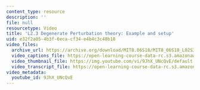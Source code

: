 ```yaml
---
content_type: resource
description: ''
file: null
resourcetype: Video
title: 'L2.3 Degenerate Perturbation theory: Example and setup'
uid: e32f2a05-4b3f-6eca-cf34-e4b4c3c48b18
video_files:
  archive_url: https://archive.org/download/MIT8.06S18/MIT8_06S18_L02S3_300k.mp4
  video_captions_file: https://open-learning-course-data-rc.s3.amazonaws.com/8-06-quantum-physics-iii-spring-2018/d7c53da5fb3450d1a0ff1e85c2dababe_9JhX_UNcQvE.vtt
  video_thumbnail_file: https://img.youtube.com/vi/9JhX_UNcQvE/default.jpg
  video_transcript_file: https://open-learning-course-data-rc.s3.amazonaws.com/8-06-quantum-physics-iii-spring-2018/48b942eb2378cc1017e41086a9db3013_9JhX_UNcQvE.pdf
video_metadata:
  youtube_id: 9JhX_UNcQvE
---
```

